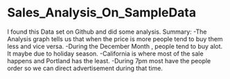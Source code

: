 # Sales_Analysis_On_SampleData
I found this Data set on Github and did some analysis.
Summary:
-The Analysis graph tells us that when the price is more people tend to buy them less and vice versa.
-During the December Month , people tend to buy alot. It maybe due to holiday season.
-California is where most of the sale happens and Portland has the least.
-During 7pm most have the people order so we can direct advertisement during that time.
